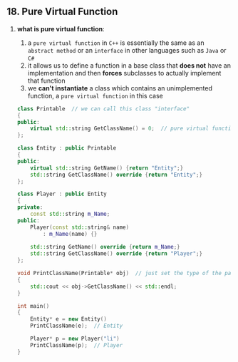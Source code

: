 ## 18. Pure Virtual Function

1. **what is pure virtual function**: 

    1. a `pure virtual function` in `C++` is essentially the same as an `abstract method` or an `interface` in other languages such as `Java` or `C#`
    2. it allows us to define a function in a base class that **does not** have an implementation and then **forces** subclasses to actually implement that function
    3. we **can't instantiate** a class which contains an unimplemented function, a `pure virtual function` in this case

    ```c++
    class Printable  // we can call this class "interface"
    {
    public:
        virtual std::string GetClassName() = 0;  // pure virtual function
    };
    
    class Entity : public Printable
    {
    public:
        virtual std::string GetName() {return "Entity";}
        std::string GetClassName() override {return "Entity";}
    };
    
    class Player : public Entity
    {
    private:
        const std::string m_Name;
    public:
        Player(const std::string& name)
            : m_Name(name) {}
      
        std::string GetName() override {return m_Name;}
        std::string GetClassName() override {return "Player";}
    };
    
    void PrintClassName(Printable* obj)  // just set the type of the parameter as Printable, i.e., the "interface" type
    {
        std::cout << obj->GetClassName() << std::endl;
    }
    
    int main()
    {
        Entity* e = new Entity()
        PrintClassName(e);  // Entity
    
        Player* p = new Player("li")
        PrintClassName(p);  // Player
    }
    ```

